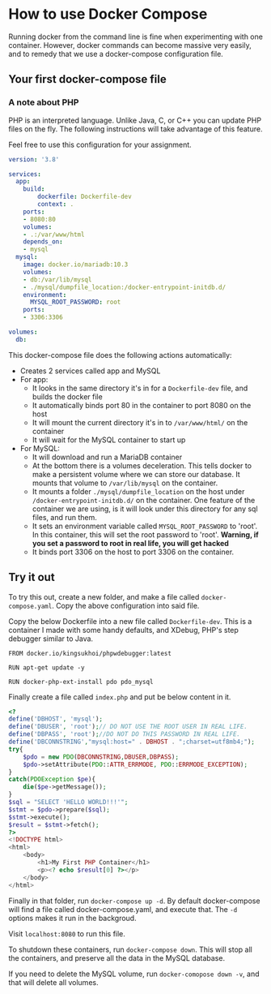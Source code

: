# How to use Docker Compose

Running docker from the command line is fine when experimenting with one container. However, docker commands can become massive very easily, and to remedy that we use a docker-compose configuration file.

## Your first docker-compose file

### A note about PHP

PHP is an interpreted language. Unlike Java, C, or C++ you can update PHP files on the fly. The following instructions will take advantage of this feature.

Feel free to use this configuration for your assignment.

```yaml
version: '3.8'

services:
  app:
    build: 
        dockerfile: Dockerfile-dev
        context: .
    ports:
    - 8080:80
    volumes:
    - .:/var/www/html
    depends_on:
    - mysql
  mysql:
    image: docker.io/mariadb:10.3
    volumes:
    - db:/var/lib/mysql
    - ./mysql/dumpfile_location:/docker-entrypoint-initdb.d/
    environment:
      MYSQL_ROOT_PASSWORD: root
    ports:
    - 3306:3306

volumes:
  db:
```

This docker-compose file does the following actions automatically:

* Creates 2 services called app and MySQL
* For app:
  * It looks in the same directory it's in for a `Dockerfile-dev` file, and builds the docker file
  * It automatically binds port 80 in the container to port 8080 on the host
  * It will mount the current directory it's in to `/var/www/html/` on the container
  * It will wait for the MySQL container to start up
* For MySQL:
  * It will download and run a MariaDB container
  * At the bottom there is a volumes deceleration. This tells docker to make a persistent volume where we can store our database. It mounts that volume to `/var/lib/mysql` on the container. 
  * It mounts a folder `./mysql/dumpfile_location` on the host under `/docker-entrypoint-initdb.d/` on the container. One feature of the container we are using, is it will look under this directory for any sql files, and run them.
  * It sets an environment variable called `MYSQL_ROOT_PASSWORD` to 'root'. In this container, this will set the root password to 'root'. **Warning, if you set a password to root in real life, you will get hacked**
  * It binds port 3306 on the host to port 3306 on the container.

## Try it out

To try this out, create a new folder, and make a file called `docker-compose.yaml`. Copy the above configuration into said file.

Copy the below Dockerfile into a new file called `Dockerfile-dev`. This is a container I made with some handy defaults, and XDebug, PHP's step debugger similar to Java.

```text
FROM docker.io/kingsukhoi/phpwdebugger:latest

RUN apt-get update -y

RUN docker-php-ext-install pdo pdo_mysql
```

Finally create a file called `index.php` and put be below content in it.

```php
<?
define('DBHOST', 'mysql');
define('DBUSER', 'root');// DO NOT USE THE ROOT USER IN REAL LIFE.
define('DBPASS', 'root');//DO NOT DO THIS PASSWORD IN REAL LIFE.
define('DBCONNSTRING',"mysql:host=" . DBHOST . ";charset=utf8mb4;");
try{
    $pdo = new PDO(DBCONNSTRING,DBUSER,DBPASS);
    $pdo->setAttribute(PDO::ATTR_ERRMODE, PDO::ERRMODE_EXCEPTION);
}
catch(PDOException $pe){
    die($pe->getMessage());
}
$sql = "SELECT 'HELLO WORLD!!!'";
$stmt = $pdo->prepare($sql);
$stmt->execute();
$result = $stmt->fetch();
?>
<!DOCTYPE html>
<html>
    <body>
        <h1>My First PHP Container</h1>
        <p><? echo $result[0] ?></p>
    </body>
</html>
```

Finally in that folder, run `docker-compose up -d`. By default docker-compose will find a file called docker-compose.yaml, and execute that. The `-d` options makes it run in the backgroud.

Visit `localhost:8080` to run this file.

To shutdown these containers, run `docker-compose down`. This will stop all the containers, and preserve all the data in the MySQL database.

If you need to delete the MySQL volume, run `docker-comopose down -v`, and that will delete all volumes.

